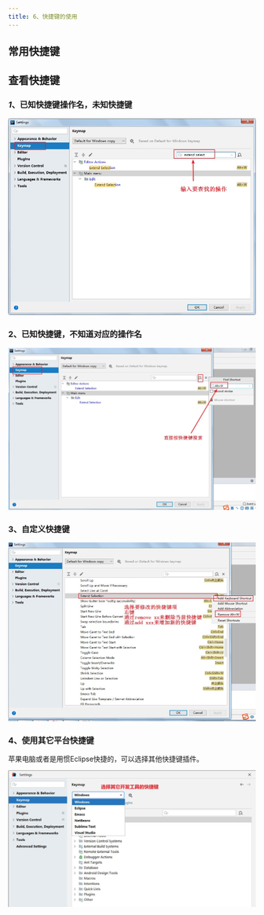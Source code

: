 ```yaml
---
title: 6、快捷键的使用
---
```

## 常用快捷键

## 查看快捷键

### *1*、已知快捷键操作名，未知快捷键

![](../../images/image1-167013420749599.jpeg)

### 2、已知快捷键，不知道对应的操作名

![](../../images/image2-167013420501197.jpeg)

### 3、自定义快捷键

![](../../images/image3-167013420149995.jpeg)

### 4、**使用其它平台快捷键**

苹果电脑或者是用惯Eclipse快捷的，可以选择其他快捷键插件。

![](../../images/image4-167013419841193.jpeg)
